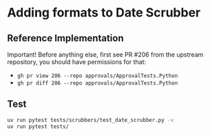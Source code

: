 # Adding formats to Date Scrubber

## Reference Implementation

Important! Before anything else, first see PR #206 from the upstream repository, you should have permissions for that:

- `gh pr view 206 --repo approvals/ApprovalTests.Python`
- `gh pr diff 206 --repo approvals/ApprovalTests.Python`

## Test 

```bash
uv run pytest tests/scrubbers/test_date_scrubber.py -v
uv run pytest tests/
```
